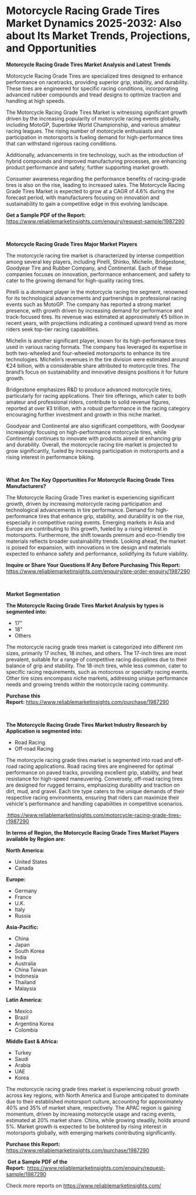 <p><h1>Motorcycle Racing Grade Tires Market Dynamics 2025-2032: Also about Its Market Trends, Projections, and Opportunities</h1></p><p><strong>Motorcycle Racing Grade Tires Market Analysis and Latest Trends</strong></p>
<p><p>Motorcycle Racing Grade Tires are specialized tires designed to enhance performance on racetracks, providing superior grip, stability, and durability. These tires are engineered for specific racing conditions, incorporating advanced rubber compounds and tread designs to optimize traction and handling at high speeds. </p><p>The Motorcycle Racing Grade Tires Market is witnessing significant growth driven by the increasing popularity of motorcycle racing events globally, including MotoGP, Superbike World Championship, and various amateur racing leagues. The rising number of motorcycle enthusiasts and participation in motorsports is fueling demand for high-performance tires that can withstand rigorous racing conditions. </p><p>Additionally, advancements in tire technology, such as the introduction of hybrid compounds and improved manufacturing processes, are enhancing product performance and safety, further supporting market growth. </p><p>Consumer awareness regarding the performance benefits of racing-grade tires is also on the rise, leading to increased sales. The Motorcycle Racing Grade Tires Market is expected to grow at a CAGR of 4.6% during the forecast period, with manufacturers focusing on innovation and sustainability to gain a competitive edge in this evolving landscape.</p></p>
<p><strong>Get a Sample PDF of the Report:&nbsp;</strong> <a href="https://www.reliablemarketinsights.com/enquiry/request-sample/1987290?utm_campaign=3064&utm_medium=2&utm_source=Github&utm_content=ia&utm_term=31032025&utm_id=motorcycle-racing-grade-tires">https://www.reliablemarketinsights.com/enquiry/request-sample/1987290</a></p>
<p>&nbsp;</p>
<p><strong>Motorcycle Racing Grade Tires Major Market Players</strong></p>
<p><p>The motorcycle racing tire market is characterized by intense competition among several key players, including Pirelli, Shinko, Michelin, Bridgestone, Goodyear Tire and Rubber Company, and Continental. Each of these companies focuses on innovation, performance enhancement, and safety to cater to the growing demand for high-quality racing tires.</p><p>Pirelli is a dominant player in the motorcycle racing tire segment, renowned for its technological advancements and partnerships in professional racing events such as MotoGP. The company has reported a strong market presence, with growth driven by increasing demand for performance and track-focused tires. Its revenue was estimated at approximately €5 billion in recent years, with projections indicating a continued upward trend as more riders seek top-tier racing capabilities.</p><p>Michelin is another significant player, known for its high-performance tires used in various racing formats. The company has leveraged its expertise in both two-wheeled and four-wheeled motorsports to enhance its tire technologies. Michelin’s revenues in the tire division were estimated around €24 billion, with a considerable share attributed to motorcycle tires. The brand’s focus on sustainability and innovative designs positions it for future growth.</p><p>Bridgestone emphasizes R&D to produce advanced motorcycle tires, particularly for racing applications. Their tire offerings, which cater to both amateur and professional riders, contribute to solid revenue figures, reported at over ¥3 trillion, with a robust performance in the racing category encouraging further investment and growth in this niche market.</p><p>Goodyear and Continental are also significant competitors, with Goodyear increasingly focusing on high-performance motorcycle tires, while Continental continues to innovate with products aimed at enhancing grip and durability. Overall, the motorcycle racing tire market is projected to grow significantly, fueled by increasing participation in motorsports and a rising interest in performance biking.</p></p>
<p>&nbsp;</p>
<p><strong>What Are The Key Opportunities For Motorcycle Racing Grade Tires Manufacturers?</strong></p>
<p><p>The Motorcycle Racing Grade Tires market is experiencing significant growth, driven by increasing motorcycle racing participation and technological advancements in tire performance. Demand for high-performance tires that enhance grip, stability, and durability is on the rise, especially in competitive racing events. Emerging markets in Asia and Europe are contributing to this growth, fueled by a rising interest in motorsports. Furthermore, the shift towards premium and eco-friendly tire materials reflects broader sustainability trends. Looking ahead, the market is poised for expansion, with innovations in tire design and materials expected to enhance safety and performance, solidifying its future viability.</p></p>
<p><strong>Inquire or Share Your Questions If Any Before Purchasing This Report:</strong> <a href="https://www.reliablemarketinsights.com/enquiry/pre-order-enquiry/1987290?utm_campaign=3064&utm_medium=2&utm_source=Github&utm_content=ia&utm_term=31032025&utm_id=motorcycle-racing-grade-tires">https://www.reliablemarketinsights.com/enquiry/pre-order-enquiry/1987290</a></p>
<p>&nbsp;</p>
<p><strong>Market Segmentation</strong></p>
<p><strong>The Motorcycle Racing Grade Tires Market Analysis by types is segmented into:</strong></p>
<p><ul><li>17"</li><li>18"</li><li>Others</li></ul></p>
<p><p>The motorcycle racing grade tires market is categorized into different rim sizes, primarily 17 inches, 18 inches, and others. The 17-inch tires are most prevalent, suitable for a range of competitive racing disciplines due to their balance of grip and stability. The 18-inch tires, while less common, cater to specific racing requirements, such as motocross or specialty racing events. Other tire sizes encompass niche markets, addressing unique performance needs and growing trends within the motorcycle racing community.</p></p>
<p><strong>Purchase this Report:&nbsp;</strong><a href="https://www.reliablemarketinsights.com/purchase/1987290?utm_campaign=3064&utm_medium=2&utm_source=Github&utm_content=ia&utm_term=31032025&utm_id=motorcycle-racing-grade-tires">https://www.reliablemarketinsights.com/purchase/1987290</a></p>
<p>&nbsp;</p>
<p><strong>The Motorcycle Racing Grade Tires Market Industry Research by Application is segmented into:</strong></p>
<p><ul><li>Road Racing</li><li>Off-road Racing</li></ul></p>
<p><p>The motorcycle racing grade tires market is segmented into road and off-road racing applications. Road racing tires are engineered for optimal performance on paved tracks, providing excellent grip, stability, and heat resistance for high-speed maneuvering. Conversely, off-road racing tires are designed for rugged terrains, emphasizing durability and traction on dirt, mud, and gravel. Each tire type caters to the unique demands of their respective racing environments, ensuring that riders can maximize their vehicle's performance and handling capabilities in competitive scenarios.</p></p>
<p><a href="https://www.reliablemarketinsights.com/motorcycle-racing-grade-tires-r1987290?utm_campaign=3064&utm_medium=2&utm_source=Github&utm_content=ia&utm_term=31032025&utm_id=motorcycle-racing-grade-tires">&nbsp;https://www.reliablemarketinsights.com/motorcycle-racing-grade-tires-r1987290</a></p>
<p><strong>In terms of Region, the Motorcycle Racing Grade Tires Market Players available by Region are:</strong></p>
<p>
    <p> <strong> North America: </strong>
        <ul>
            <li>United States</li>
            <li>Canada</li>
        </ul>
        </p> 
    <p> <strong> Europe: </strong>
        <ul>
            <li>Germany</li>
            <li>France</li>
            <li>U.K.</li>
            <li>Italy</li>
            <li>Russia</li>
        </ul>
        </p> 
    <p> <strong> Asia-Pacific: </strong>
        <ul>
            <li>China</li>
            <li>Japan</li>
            <li>South Korea</li>
            <li>India</li>
            <li>Australia</li>
            <li>China Taiwan</li>
            <li>Indonesia</li>
            <li>Thailand</li>
            <li>Malaysia</li>
        </ul>
        </p> 
    <p> <strong> Latin America: </strong>
        <ul>
            <li>Mexico</li>
            <li>Brazil</li>
            <li>Argentina Korea</li>
            <li>Colombia</li>
        </ul>
        </p> 
    <p> <strong> Middle East & Africa: </strong>
        <ul>
            <li>Turkey</li>
            <li>Saudi</li>
            <li>Arabia</li>
            <li>UAE</li>
            <li>Korea</li>
        </ul>
    </p>
    </p>
<p><p>The motorcycle racing grade tires market is experiencing robust growth across key regions, with North America and Europe anticipated to dominate due to their established motorsport culture, accounting for approximately 40% and 35% of market share, respectively. The APAC region is gaining momentum, driven by increasing motorcycle usage and racing events, estimated at 20% market share. China, while growing steadily, holds around 5%. Market growth is expected to be bolstered by rising interest in motorsports globally, with emerging markets contributing significantly.</p></p>
<p><strong>Purchase this Report: </strong><a href="https://www.reliablemarketinsights.com/purchase/1987290?utm_campaign=3064&utm_medium=2&utm_source=Github&utm_content=ia&utm_term=31032025&utm_id=motorcycle-racing-grade-tires">https://www.reliablemarketinsights.com/purchase/1987290</a></p>
<p>&nbsp;<strong>Get a Sample PDF of the Report:&nbsp;&nbsp;</strong><a href="https://www.reliablemarketinsights.com/enquiry/request-sample/1987290?utm_campaign=3064&utm_medium=2&utm_source=Github&utm_content=ia&utm_term=31032025&utm_id=motorcycle-racing-grade-tires">https://www.reliablemarketinsights.com/enquiry/request-sample/1987290</a></p>
<p><strong></strong></p>
<p>Check more reports on <a href="https://www.reliablemarketinsights.com/?utm_campaign=3064&utm_medium=2&utm_source=Github&utm_content=ia&utm_term=31032025&utm_id=motorcycle-racing-grade-tires">https://www.reliablemarketinsights.com/</a></p>